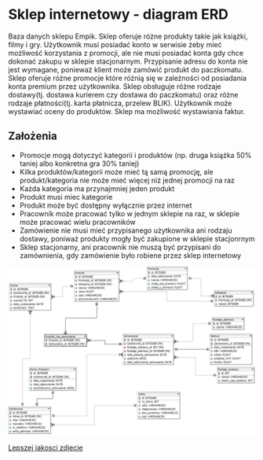 # Sklep internetowy - diagram ERD

Baza danych sklepu Empik. Sklep oferuje różne produkty takie jak książki, filmy i gry. Użytkownik musi posiadać konto w serwisie żeby mieć możliwość korzystania z promocji, ale nie musi posiadać konta gdy chce dokonać zakupu w sklepie stacjonarnym. Przypisanie adresu do konta nie jest wymagane, ponieważ klient może zamówić produkt do paczkomatu. Sklep oferuje różne promocje które różnią się w zależności od posiadania konta premium przez użytkownika. Sklep obsługuje różne rodzaje dostawy(tj. dostawa kurierem czy dostawa do paczkomatu) oraz różne rodzaje płatności(tj. karta płatnicza, przelew BLIK). Użytkownik może wystawiać oceny do produktów. Sklep ma możliwość wystawiania faktur.

<!-- ## Tabele

- Użytkownik
  - id
  - imie
  - nazwisko
  - nr_telefonu
-Adres
  - id
  - nr_domu
  - ulica
  - miejscowosc
  - kod-pocztowy
  - kraj
- Produkt
  - id
  - nazwa
  - cena
  - opis
  - autor/producent
- Stan_magazynu
  - id
  - ilosc
- Kategoria
  - id
  - nazwa
- Zamówienie
  - id
  - data_zamowienia
  - oplacone
- Konto Premium
  - id
  - data_rozpoczecia
  - data_zakonczenia
  - automatyczne_odnowienie
- Promocje
  - id
  - data_zakonczenia
  - nazwa
  - znizka_bez_premium
  - znizka_z_premium
- Rodzaje Płatności
  - id
  - nazwa
- Rodzaje Dostawy
  - id
  - nazwa
  - sredni_czas_dostawy
- Sklep_stacjonarny
  - id
  - nazwa
- Pracownicy
  - imie
  - nazwisko
  - data_zatrudnienia
  - pensja
-->

## Założenia

- Promocje mogą dotyczyć kategorii i produktów (np. druga książka 50% taniej albo konkretna gra 30% taniej)
- Kilka produktów/kategorii może mieć tą samą promocję, ale produkt/kategoria nie może mieć więcej niż jednej promocji na raz
- Każda kategoria ma przynajmniej jeden produkt
- Produkt musi miec kategorie
- Produkt może być dostępny wyłącznie przez internet
- Pracownik może pracować tylko w jednym sklepie na raz, w sklepie może pracować wielu pracowników
- Zamówienie nie musi mieć przypisanego użytkownika ani rodzaju dostawy, poniważ produkty mogły być zakupione w sklepie stacjonrnym
- Sklep stacjonarny, ani pracownik nie muszą być przypisani do zamównienia, gdy zamówienie było robiene przez sklep internetowy

![Diagram ERD](version1.0.png)

[Lepszej jakosci zdjecie](https://github.com/DawidRoszman/Database_project/blob/master/version1.0.png)
